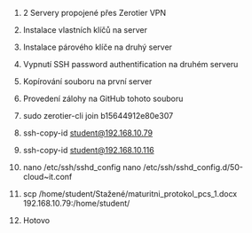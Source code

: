 1. 2 Servery propojené přes Zerotier VPN
2. Instalace vlastních klíčů na server
3. Instalace párového klíče na druhý server
4. Vypnutí SSH password authentification na druhém serveru
5. Kopírování souboru na první server
6. Provedení zálohy na GitHub tohoto souboru

1. sudo zerotier-cli join b15644912e80e307
2. ssh-copy-id student@192.168.10.79
3. ssh-copy-id student@192.168.10.116
4. nano /etc/ssh/sshd_config
   nano /etc/ssh/sshd_config.d/50-cloud~it.conf
5. scp /home/student/Stažené/maturitni_protokol_pcs_1.docx 192.168.10.79:/home/student/
6. Hotovo